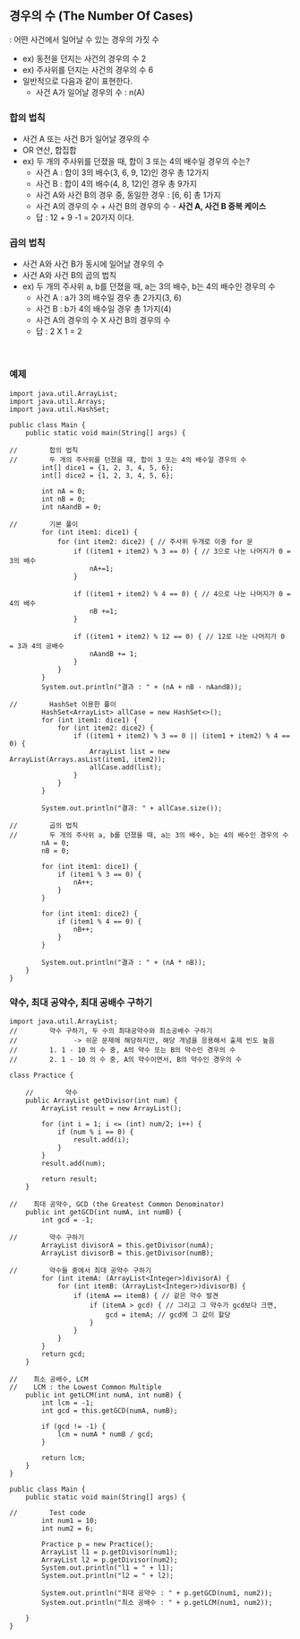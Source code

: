 ## 경우의 수 (The Number Of Cases)
: 어떤 사건에서 일어날 수 있는 경우의 가짓 수
- ex) 동전을 던지는 사건의 경우의 수 2
- ex) 주사위를 던지는 사건의 경우의 수 6
- 일반적으로 다음과 같이 표현한다.
  - 사건 A가 일어날 경우의 수 : n(A)

### 합의 법칙
- 사건 A 또는 사건 B가 일어날 경우의 수
- OR 연산, 합집합
- ex) 두 개의 주사위를 던졌을 때, 합이 3 또는 4의 배수일 경우의 수는?
  - 사건 A : 합이 3의 배수(3, 6, 9, 12)인 경우 총 12가지
  - 사건 B : 합이 4의 배수(4, 8, 12)인 경우 총 9가지
  - 사건 A와 사건 B의 경우 중, 동일한 경우 : [6, 6] 총 1가지
  - 사건 A의 경우의 수 + 사건 B의 경우의 수 - **사건 A, 사건 B 중복 케이스**
  - 답 : 12 + 9 -1 = 20가지 이다.

### 곱의 법칙
- 사건 A와 사건 B가 동시에 일어날 경우의 수
- 사건 A와 사건 B의 곱의 법칙
- ex) 두 개의 주사위 a, b를 던졌을 때, a는 3의 배수, b는 4의 배수인 경우의 수
  - 사건 A : a가 3의 배수일 경우 총 2가지(3, 6)
  - 사건 B : b가 4의 배수일 경우 총 1가지(4)
  - 사건 A의 경우의 수 X 사건 B의 경우의 수
  - 답 : 2 X 1 = 2 

<br>

### 예제
```
import java.util.ArrayList;
import java.util.Arrays;
import java.util.HashSet;

public class Main {
    public static void main(String[] args) {

//        합의 법칙
//        두 개의 주사위를 던졌을 때, 합이 3 또는 4의 배수일 경우의 수
        int[] dice1 = {1, 2, 3, 4, 5, 6};
        int[] dice2 = {1, 2, 3, 4, 5, 6};

        int nA = 0;
        int nB = 0;
        int nAandB = 0;

//        기본 풀이
        for (int item1: dice1) {
            for (int item2: dice2) { // 주사위 두개로 이중 for 문
                if ((item1 + item2) % 3 == 0) { // 3으로 나눈 나머지가 0 = 3의 배수
                    nA+=1;
                }

                if ((item1 + item2) % 4 == 0) { // 4으로 나눈 나머지가 0 = 4의 배수
                    nB +=1;
                }

                if ((item1 + item2) % 12 == 0) { // 12로 나눈 나머지가 0 = 3과 4의 공배수
                    nAandB += 1;
                }
            }
        }
        System.out.println("결과 : " + (nA + nB - nAandB));

//        HashSet 이용한 풀이
        HashSet<ArrayList> allCase = new HashSet<>();
        for (int item1: dice1) {
            for (int item2: dice2) {
                if ((item1 + item2) % 3 == 0 || (item1 + item2) % 4 == 0) {
                    ArrayList list = new ArrayList(Arrays.asList(item1, item2));
                    allCase.add(list);
                }
            }
        }

        System.out.println("결과: " + allCase.size());

//        곱의 법칙
//        두 개의 주사위 a, b를 던졌을 때, a는 3의 배수, b는 4의 배수인 경우의 수
        nA = 0;
        nB = 0;

        for (int item1: dice1) {
            if (item1 % 3 == 0) {
                nA++;
            }
        }

        for (int item1: dice2) {
            if (item1 % 4 == 0) {
                nB++;
            }
        }

        System.out.println("결과 : " + (nA * nB));
    }
}

```

### 약수, 최대 공약수, 최대 공배수 구하기
```
import java.util.ArrayList;
//        약수 구하기, 두 수의 최대공약수와 최소공배수 구하기
//              -> 쉬운 문제에 해당하지만, 해당 개념을 응용해서 출제 빈도 높음
//        1. 1 - 10 의 수 중, A의 약수 또는 B의 약수인 경우의 수
//        2. 1 - 10 의 수 중, A의 약수이면서, B의 약수인 경우의 수

class Practice {

    //        약수
    public ArrayList getDivisor(int num) {
        ArrayList result = new ArrayList();

        for (int i = 1; i <= (int) num/2; i++) {
            if (num % i == 0) {
                result.add(i);
            }
        }
        result.add(num);

        return result;
    }

//    최대 공약수, GCD (the Greatest Common Denominator)
    public int getGCD(int numA, int numB) {
        int gcd = -1;

//        약수 구하기
        ArrayList divisorA = this.getDivisor(numA);
        ArrayList divisorB = this.getDivisor(numB);

//        약수들 중에서 최대 공약수 구하기
        for (int itemA: (ArrayList<Integer>)divisorA) {
            for (int itemB: (ArrayList<Integer>)divisorB) {
                if (itemA == itemB) { // 같은 약수 발견
                    if (itemA > gcd) { // 그리고 그 약수가 gcd보다 크면,
                        gcd = itemA; // gcd에 그 값이 할당
                    }
                }
            }
        }
        return gcd;
    }

//    최소 공배수, LCM
//    LCM : the Lowest Common Multiple
    public int getLCM(int numA, int numB) {
        int lcm = -1;
        int gcd = this.getGCD(numA, numB);

        if (gcd != -1) {
            lcm = numA * numB / gcd;
        }

        return lcm;
    }
}

public class Main {
    public static void main(String[] args) {

//        Test code
        int num1 = 10;
        int num2 = 6;

        Practice p = new Practice();
        ArrayList l1 = p.getDivisor(num1);
        ArrayList l2 = p.getDivisor(num2);
        System.out.println("l1 = " + l1);
        System.out.println("l2 = " + l2);

        System.out.println("최대 공약수 : " + p.getGCD(num1, num2));
        System.out.println("최소 공배수 : " + p.getLCM(num1, num2));

    }
}
```